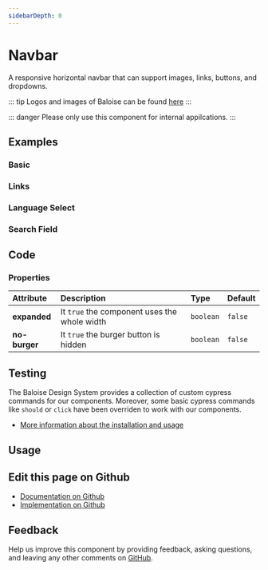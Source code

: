 ```yaml
---
sidebarDepth: 0
---
```


# Navbar


<!-- START: human documentation top -->

A responsive horizontal navbar that can support images, links, buttons, and dropdowns.

::: tip
Logos and images of Baloise can be found [here](https://www.baloise.com/de/home/ueber-uns/wer-wir-sind/bilder-logos.html)
:::

::: danger
Please only use this component for internal appilcations.
:::

<!-- END: human documentation top -->

<ClientOnly><docs-component-tabs></docs-component-tabs></ClientOnly>


## Examples

### Basic

<ClientOnly><docs-demo-bal-navbar-72></docs-demo-bal-navbar-72></ClientOnly>


### Links

<ClientOnly><docs-demo-bal-navbar-73></docs-demo-bal-navbar-73></ClientOnly>


### Language Select

<ClientOnly><docs-demo-bal-navbar-74></docs-demo-bal-navbar-74></ClientOnly>


### Search Field

<ClientOnly><docs-demo-bal-navbar-75></docs-demo-bal-navbar-75></ClientOnly>



## Code



### Properties


| Attribute     | Description                                  | Type                 | Default            |
| :------------ | :------------------------------------------- | :------------------- | :----------------- |
| **expanded**  | It `true` the component uses the whole width | <code>boolean</code> | <code>false</code> |
| **no-burger** | It `true` the burger button is hidden        | <code>boolean</code> | <code>false</code> |

## Testing

The Baloise Design System provides a collection of custom cypress commands for our components. Moreover, some basic cypress commands like `should` or `click` have been overriden to work with our components.

- [More information about the installation and usage](/components/tooling/testing.html)

## Usage

<!-- START: human documentation usage -->

<!-- END: human documentation usage -->



## Edit this page on Github

* [Documentation on Github](https://github.com/baloise/design-system/blob/master/docs/src/components/components/bal-navbar.md)
* [Implementation on Github](https://github.com/baloise/design-system/blob/master/packages/components/src/components/bal-navbar)

## Feedback

Help us improve this component by providing feedback, asking questions, and leaving any other comments on [GitHub](https://github.com/baloise/design-system/issues/new).

